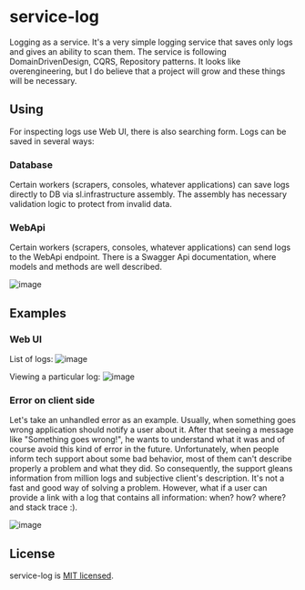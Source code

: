 # service-log
Logging as a service. It's a very simple logging service that saves only logs and gives an ability to scan them.
The service is following DomainDrivenDesign, CQRS, Repository patterns. It looks like overengineering, but I do believe that a project will grow and these things will be necessary.

## Using
For inspecting logs use Web UI, there is also searching form. 
Logs can be saved in several ways:

### Database
Certain workers (scrapers, consoles, whatever applications) can save logs directly to DB via sl.infrastructure assembly. The assembly has necessary validation logic to protect from invalid data.

### WebApi
Certain workers (scrapers, consoles, whatever applications) can send logs to the WebApi endpoint. There is a Swagger Api documentation, where models and methods are well described.

![image](https://user-images.githubusercontent.com/16912141/72687545-c9897b00-3b0f-11ea-9449-44a15b761f24.png)

## Examples

### Web UI
List of logs:
![image](https://user-images.githubusercontent.com/16912141/72686967-b7f1a480-3b0a-11ea-82be-b14d6331aec1.png)

Viewing a particular log:
![image](https://user-images.githubusercontent.com/16912141/72686995-ee2f2400-3b0a-11ea-90a2-e8cdde1f9080.png)

### Error on client side
Let's take an unhandled error as an example. Usually, when something goes wrong application should notify a user about it. After that seeing a message like "Something goes wrong!", he wants to understand what it was and of course avoid this kind of error in the future. Unfortunately, when people inform tech support about some bad behavior, most of them can't describe properly a problem and what they did. So consequently, the support gleans information from million logs and subjective client's description. It's not a fast and good way of solving a problem. However, what if a user can provide a link with a log that contains all information: when? how? where? and stack trace :).

![image](https://user-images.githubusercontent.com/16912141/72687078-b1176180-3b0b-11ea-84f8-a690ab576dfb.png)

## License

service-log is [MIT licensed](./LICENSE).
